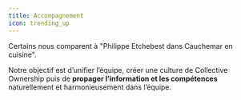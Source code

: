 ```yaml
---
title: Accompagnement
icon: trending_up
---
```


Certains nous comparent à "Philippe Etchebest dans Cauchemar en cuisine".

Notre objectif est d’unifier l’équipe, créer une culture de Collective Ownership puis de **propager l’information et les compétences** naturellement et harmonieusement dans l’équipe.

